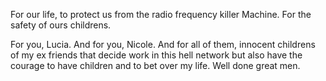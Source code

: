For our life, to protect us from the radio frequency killer Machine. For the safety of ours childrens.

For you, Lucia. And for you, Nicole. And for all of them, innocent childrens of my ex friends that decide work in this hell network
but also have the courage to have children and to bet over my life. Well done great men.

